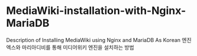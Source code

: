 # MediaWiki-installation-with-Nginx-MariaDB
Description of Installing MediaWiki using Nginx and MariaDB As Korean
엔진엑스와 마리아디비를 통해 미디어위키 엔진을 설치하는 방법
